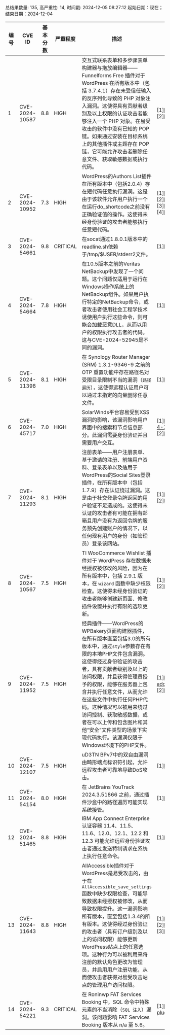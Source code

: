 总结果数量: 135, 高严重性: 14, 时间戳: 2024-12-05 08:27:12
起始日期：现在；结束日期：2024-12-04

| 编号 | CVE ID | 基本分数 | 严重程度 | 描述 | 参考文献 |
|-----|--------|------------|----------|-------------|------------|
| 1 | CVE-2024-10587 | 8.8  | HIGH | 交互式联系表单和多步骤表单构建器与拖放编辑器——Funnelforms Free 插件对于 WordPress 在所有版本中（包括 3.7.4.1）存在未受信任输入的反序列化导致的 PHP 对象注入漏洞。这使得具有贡献者级别及以上权限的认证攻击者能够注入一个 PHP 对象。在易受攻击的软件中没有已知的 POP 链。如果通过安装在目标系统上的其他插件或主题存在 POP 链，它可能允许攻击者删除任意文件、获取敏感数据或执行代码。 | [1]https://wordpress.org/plugins/funnelforms-free/<br>[2]https://www.wordfence.com/threat-intel/vulnerabilities/id/701e6afe-08fa-49c7-a6da-cb266db07c48?source=cve |
| 2 | CVE-2024-10952 | 7.3  | HIGH | WordPress的Authors List插件在所有版本中（包括2.0.4）存在短代码任意执行漏洞。这是由于该软件允许用户执行一个在运行do_shortcode之前没有正确验证值的操作。这使得未经身份验证的攻击者能够执行任意短代码。 | [1]https://plugins.trac.wordpress.org/browser/authors-list/tags/2.0.4/backend/includes/class-authors-list-item.php#L843<br>[2]https://wordpress.org/plugins/authors-list/#developers<br>[3]https://www.wordfence.com/threat-intel/vulnerabilities/id/8b3cfe0a-dcfb-40f3-ba43-4e838c113010?source=cve<br>[4]https://www.wpkube.com/ |
| 3 | CVE-2024-54661 | 9.8  | CRITICAL | 在socat通过1.8.0.1版本中的readline.sh依赖于/tmp/$USER/stderr2文件。 | [1]https://repo.or.cz/socat.git/blob/6ff391324d2d3b9f6bfb58e7d16a20be43b47af7:/readline.sh#l29 |
| 4 | CVE-2024-54664 | 7.8  | HIGH | 在10.5版本之前的Veritas NetBackup中发现了一个问题。这个问题仅适用于运行在Windows操作系统上的NetBackup组件。如果用户执行特定的NetBackup命令，或者攻击者使用社会工程学技术诱使用户执行这些命令，则可能会加载恶意DLL，从而以用户的权限执行攻击者的代码。这与CVE-2024-52945是不同的漏洞。 | [1]https://www.veritas.com/content/support/en_US/security/VTS24-012 |
| 5 | CVE-2024-11398 | 8.1  | HIGH | 在 Synology Router Manager (SRM) 1.3.1-9346-9 之前的 OTP 重置功能中存在路径名对受限目录限制不当的漏洞（`路径遍历`），这使得远程认证用户可以通过未指定的向量删除任意文件。 | [1]https://www.synology.com/en-global/security/advisory/Synology_SA_24_03 |
| 6 | CVE-2024-45717 | 7.0  | HIGH | SolarWinds平台容易受到XSS漏洞的影响，该漏洞影响用户界面中的搜索和节点信息部分。此漏洞需要身份验证并且需要用户交互。 | [1]https://documentation.solarwinds.com/en/success_center/orionplatform/content/release_notes/solarwinds_platform_2024-4-1_release_notes.htm<br>[2]https://www.solarwinds.com/trust-center/security-advisories/CVE-2024-45717 |
| 7 | CVE-2024-11293 | 8.1  | HIGH | 注册表单——用户注册表单、基于邀请的注册、前端用户资料、登录表单以及适用于WordPress的Social Sites登录插件，在所有版本中（包括1.7.9）存在认证绕过漏洞。这是由于社交登录令牌返回的用户验证不足造成的。这使得未认证的攻击者有可能在拥有邮箱且用户没有为返回令牌的服务预先创建账户的情况下，以任何现有用户的身份（如管理员）登录该网站。 | [1]https://pieregister.com/<br>[2]https://www.wordfence.com/threat-intel/vulnerabilities/id/466ff226-a47e-46f1-a46c-6260208ffd42?source=cve |
| 8 | CVE-2024-10567 | 7.5  | HIGH | TI WooCommerce Wishlist 插件对于 WordPress 存在数据未经授权被修改的风险，因为在所有版本中，包括 2.9.1 版本，在 `wizard` 函数中缺少权限检查。这使得未经身份验证的攻击者能够创建新页面、修改插件设置并执行有限的选项更新。 | [1]https://plugins.trac.wordpress.org/changeset/3199516/ti-woocommerce-wishlist<br>[2]https://www.wordfence.com/threat-intel/vulnerabilities/id/0a5f2e1a-2216-4885-9b74-a08142816f2b?source=cve |
| 9 | CVE-2024-11952 | 7.5  | HIGH | 经典插件——WordPress的WPBakery页面构建器插件，在所有版本直至包括3.0的所有版本中，通过`style`参数存在有限的本地PHP文件包含漏洞。这使得经过身份验证的攻击者，具有贡献者级别及以上的访问权限，并且获得管理员授予的权限，能够在服务器上包含并执行任意文件，从而允许在这些文件中执行任何PHP代码。这种情况可以被用来绕过访问控制、获取敏感数据，或者在可以上传和包含图片和其他“安全”文件类型的场景下实现代码执行。该漏洞仅限于Windows环境下的PHP文件。 | [1]https://plugins.trac.wordpress.org/browser/classic-addons-wpbakery-page-builder-addons/tags/3.1/addons/testimonial-slider-item/testimonial-slider-item.php#L28<br>[2]https://www.wordfence.com/threat-intel/vulnerabilities/id/9645b17e-6a7c-4cdd-ae43-7d2c84b624cc?source=cve |
| 10 | CVE-2024-12107 | 7.5  | HIGH | uD3TN BPv7中的双自由漏洞由畸形端点标识符引起，允许远程攻击者可靠地导致DoS攻击。 | [1]https://gitlab.com/d3tn/ud3tn/-/issues/233 |
| 11 | CVE-2024-54154 | 8.0  | HIGH | 在 JetBrains YouTrack 2024.3.51866 之前，通过插件沙盒中的路径遍历可能实现系统接管。 | [1]https://www.jetbrains.com/privacy-security/issues-fixed/ |
| 12 | CVE-2024-51465 | 8.8  | HIGH | IBM App Connect Enterprise 认证容器 11.4、11.5、11.6、12.0、12.1、12.2 和 12.3 可能允许远程身份验证攻击者通过发送特制请求在系统上执行任意命令。 | [1]https://www.ibm.com/support/pages/node/7177814 |
| 13 | CVE-2024-11643 | 8.8  | HIGH | AllAccessible插件对于WordPress是易受攻击的，由于在`AllAccessible_save_settings`函数中缺少权限检查，可能导致数据未经授权被修改，从而导致权限提升。这一漏洞影响所有版本，直至包括1.3.4的所有版本。这使得经过身份验证的攻击者（具有订户级别及以上的访问权限）能够更新WordPress站点上的任意选项。这种行为可以被利用来将注册的默认角色更改为管理员，并启用用户注册功能，从而使攻击者获得对易受攻击站点的管理用户访问权限。 | [1]https://plugins.trac.wordpress.org/browser/allaccessible/trunk/allaccessible.php#L249<br>[2]https://plugins.trac.wordpress.org/changeset/3202017/<br>[3]https://www.wordfence.com/threat-intel/vulnerabilities/id/bb65d916-7d9e-4562-ab9b-c7ba012a08fb?source=cve |
| 14 | CVE-2024-54221 | 9.3  | CRITICAL | 在 Roninwp FAT Services Booking 中，SQL 命令中特殊元素的不当消除（`SQL 注入`）漏洞。该问题影响 FAT Services Booking 版本从 n/a 至 5.6。 | [1]https://patchstack.com/database/wordpress/plugin/fat-services-booking/vulnerability/wordpress-fat-services-booking-plugin-5-6-unauthenticated-sql-injection-vulnerability?_s_id=cve |